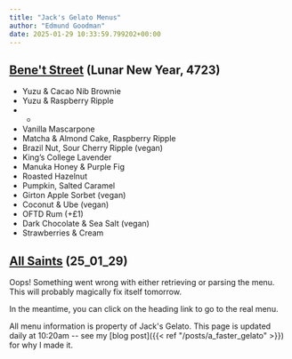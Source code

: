 ```yaml
---
title: "Jack's Gelato Menus"
author: "Edmund Goodman"
date: 2025-01-29 10:33:59.799202+00:00
---
```


## [Bene't Street](https://www.jacksgelato.com/bene-t-street-menu) (Lunar New Year, 4723)

- Yuzu & Cacao Nib Brownie
- Yuzu & Raspberry Ripple
- -
- Vanilla Mascarpone
- Matcha & Almond Cake, Raspberry Ripple
- Brazil Nut, Sour Cherry Ripple (vegan)
- King’s College Lavender
- Manuka Honey & Purple Fig
- Roasted Hazelnut
- Pumpkin, Salted Caramel
- Girton Apple Sorbet (vegan)
- Coconut & Ube (vegan)
- OFTD Rum (+£1)
- Dark Chocolate & Sea Salt (vegan)
- Strawberries & Cream


## [All Saints](https://www.jacksgelato.com/all-saints-menu) (25_01_29)

Oops! Something went wrong with either retrieving or parsing the menu. This will probably magically fix itself tomorrow.

In the meantime, you can click on the heading link to go to the real menu.

All menu information is property of Jack's Gelato. This page is
updated daily at 10:20am -- see my
[blog post]({{< ref "/posts/a_faster_gelato" >}}) for why I made it.
